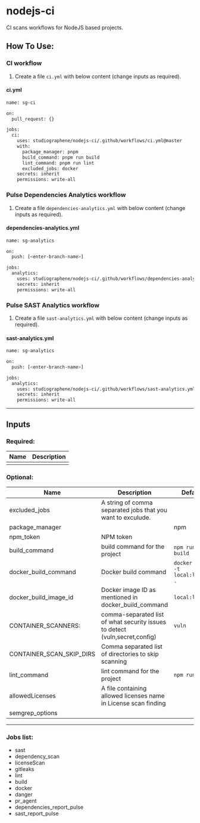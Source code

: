 # nodejs-ci

CI scans workflows for NodeJS based projects.

## How To Use:

### CI workflow

1. Create a file `ci.yml` with below content (change inputs as required).

#### ci.yml

```sh
name: sg-ci

on:
  pull_request: {}

jobs:
  ci:
    uses: studiographene/nodejs-ci/.github/workflows/ci.yml@master
    with:
      package_manager: pnpm
      build_command: pnpm run build
      lint_command: pnpm run lint
      excluded_jobs: docker
    secrets: inherit
    permissions: write-all
```

### Pulse Dependencies Analytics workflow

1. Create a file `dependencies-analytics.yml` with below content (change inputs as required).

#### dependencies-analytics.yml

```sh
name: sg-analytics

on:
  push: [<enter-branch-name>]

jobs:
  analytics:
    uses: studiographene/nodejs-ci/.github/workflows/dependencies-analytics.yml@master
    secrets: inherit
    permissions: write-all
```

### Pulse SAST Analytics workflow

1. Create a file `sast-analytics.yml` with below content (change inputs as required).

#### sast-analytics.yml

```sh
name: sg-analytics

on:
  push: [<enter-branch-name>]

jobs:
  analytics:
    uses: studiographene/nodejs-ci/.github/workflows/sast-analytics.yml@master
    secrets: inherit
    permissions: write-all
```

---

## Inputs

### Required:

| Name | Description |
| ---- | ----------- |
|      |             |

### Optional:

| Name                     | Description                                                                 | Default                          |
| ------------------------ | --------------------------------------------------------------------------- | -------------------------------- |
| excluded_jobs            | A string of comma separated jobs that you want to exculude.                 |                                  |
| package_manager          |                                                                             | npm                              |
| npm_token                | NPM token                                                                   |                                  |
| build_command            | build command for the project                                               | `npm run build`                  |
| docker_build_command     | Docker build command                                                        | `docker build -t local:latest .` |
| docker_build_image_id    | Docker image ID as mentioned in docker_build_command                        | `local:latest`                   |
| CONTAINER_SCANNERS:      | comma-separated list of what security issues to detect (vuln,secret,config) | `vuln`                           |
| CONTAINER_SCAN_SKIP_DIRS | Comma separated list of directories to skip scanning                        |                                  |
| lint_command             | lint command for the project                                                | `npm run lint`                   |
| allowedLicenses          | A file containing allowed licenses name in License scan finding             |                                  |
| semgrep_options          |                                                                             |                                  |

---

### Jobs list:

- sast
- dependency_scan
- licenseScan
- gitleaks
- lint
- build
- docker
- danger
- pr_agent
- dependencies_report_pulse
- sast_report_pulse
